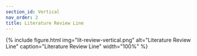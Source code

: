```yaml
---
section_id: Vertical
nav_order: 2
title: Literature Review Line
---
```


{% include figure.html img="lit-review-vertical.png" alt="Literature Review Line" caption="Literature Review Line" width="100%" %}